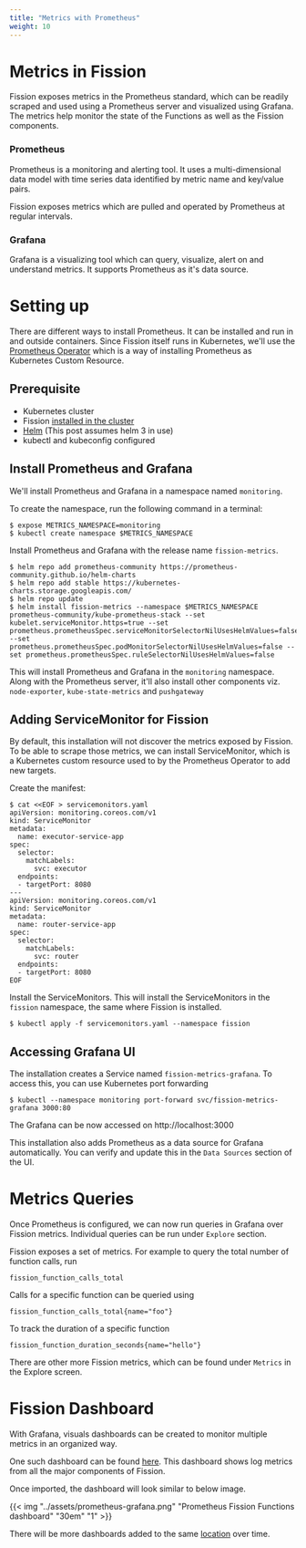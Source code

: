 ```yaml
---
title: "Metrics with Prometheus"
weight: 10
---
```



# Metrics in Fission

Fission exposes metrics in the Prometheus standard, which can be readily scraped and used using a Prometheus server and visualized using Grafana. The metrics help monitor the state of the Functions as well as the Fission components.


### Prometheus

Prometheus is a monitoring and alerting tool. It uses a multi-dimensional data model with time series data identified by metric name and key/value pairs. 

Fission exposes metrics which are pulled and operated by Prometheus at regular intervals.

### Grafana

Grafana is a visualizing tool which can query, visualize, alert on and understand metrics. It supports Prometheus as it's data source.


# Setting up

There are different ways to install Prometheus. It can be installed and run in and outside containers. Since Fission itself runs in Kubernetes, we'll use the [Prometheus Operator](https://github.com/prometheus-operator/prometheus-operator) which is a way of installing Prometheus as Kubernetes Custom Resource.

## Prerequisite

- Kubernetes cluster
- Fission [installed in the cluster](https://docs.fission.io/docs/installation/)
- [Helm](https://helm.sh/) (This post assumes helm 3 in use)
- kubectl and kubeconfig configured


## Install Prometheus and Grafana

We'll install Prometheus and Grafana in a namespace named `monitoring`.

To create the namespace, run the following command in a terminal:

```
$ expose METRICS_NAMESPACE=monitoring
$ kubectl create namespace $METRICS_NAMESPACE
```

Install Prometheus and Grafana with the release name `fission-metrics`.

```
$ helm repo add prometheus-community https://prometheus-community.github.io/helm-charts
$ helm repo add stable https://kubernetes-charts.storage.googleapis.com/
$ helm repo update
$ helm install fission-metrics --namespace $METRICS_NAMESPACE prometheus-community/kube-prometheus-stack --set kubelet.serviceMonitor.https=true --set prometheus.prometheusSpec.serviceMonitorSelectorNilUsesHelmValues=false --set prometheus.prometheusSpec.podMonitorSelectorNilUsesHelmValues=false --set prometheus.prometheusSpec.ruleSelectorNilUsesHelmValues=false
```

This will install Prometheus and Grafana in the `monitoring` namespace. Along with the Prometheus server, it'll also install other components viz. `node-exporter`, `kube-state-metrics` and `pushgateway`


## Adding ServiceMonitor for Fission

By default, this installation will not discover the metrics exposed by Fission. To be able to scrape those metrics, we can install ServiceMonitor, which is a Kubernetes  custom resource used to by the Prometheus Operator to add new targets.

Create the manifest:

```
$ cat <<EOF > servicemonitors.yaml
apiVersion: monitoring.coreos.com/v1
kind: ServiceMonitor
metadata:
  name: executor-service-app
spec:
  selector:
    matchLabels:
      svc: executor
  endpoints:
  - targetPort: 8080
---
apiVersion: monitoring.coreos.com/v1
kind: ServiceMonitor
metadata:
  name: router-service-app
spec:
  selector:
    matchLabels:
      svc: router
  endpoints:
  - targetPort: 8080
EOF
```

Install the ServiceMonitors. This will install the ServiceMonitors in the `fission` namespace, the same where Fission is installed.

```
$ kubectl apply -f servicemonitors.yaml --namespace fission
```

## Accessing Grafana UI

The installation creates a Service named `fission-metrics-grafana`. To access this, you can use Kubernetes port forwarding

```
$ kubectl --namespace monitoring port-forward svc/fission-metrics-grafana 3000:80
```

The Grafana can be now accessed on http://localhost:3000
  
This installation also adds Prometheus as a data source for Grafana automatically.
You can verify and update this in the `Data Sources` section of the UI.

# Metrics Queries

Once Prometheus is configured, we can now run queries in Grafana over Fission metrics. Individual queries can be run under `Explore` section.

Fission exposes a set of metrics. For example to query the total number of function calls, run

```
fission_function_calls_total
```

Calls for a specific function can be queried using
```
fission_function_calls_total{name="foo"}
```

To track the duration of a specific function
```
fission_function_duration_seconds{name="hello"}
```

There are other more Fission metrics, which can be found under `Metrics` in the Explore screen.

# Fission Dashboard

With Grafana, visuals dashboards can be created to monitor multiple metrics in an organized way.

One such dashboard can be found [here](https://github.com/fission/examples/blob/master/dashboards/prometheus-fission-functions.json). This dashboard shows log metrics from all the major components of Fission.

Once imported, the dashboard will look similar to below image.

{{< img "../assets/prometheus-grafana.png" "Prometheus Fission Functions dashboard" "30em" "1" >}}


There will be more dashboards added to the same [location](https://github.com/fission/examples/blob/master/dashboards) over time.
